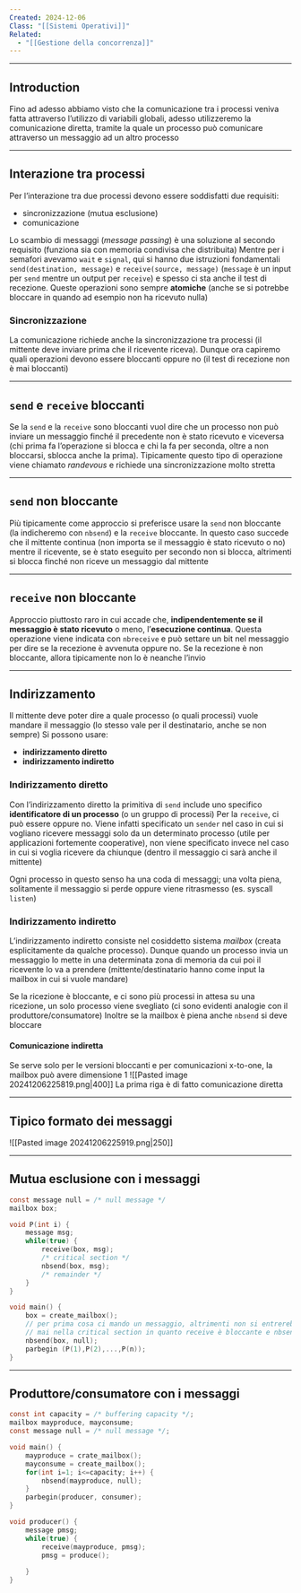 ```yaml
---
Created: 2024-12-06
Class: "[[Sistemi Operativi]]"
Related:
  - "[[Gestione della concorrenza]]"
---
```

---
## Introduction
Fino ad adesso abbiamo visto che la comunicazione tra i processi veniva fatta attraverso l’utilizzo di variabili globali, adesso utilizzeremo la comunicazione diretta, tramite la quale un processo può comunicare attraverso un messaggio ad un altro processo

---
## Interazione tra processi
Per l’interazione tra due processi devono essere soddisfatti due requisiti:
- sincronizzazione (mutua esclusione)
- comunicazione

Lo scambio di messaggi (*message passing*) è una soluzione al secondo requisito (funziona sia con memoria condivisa che distribuita)
Mentre per i semafori avevamo `wait` e `signal`, qui si hanno due istruzioni fondamentali `send(destination, message)` e `receive(source, message)` (`message` è un input per `send` mentre un output per `receive`) e spesso ci sta anche il test di recezione. Queste operazioni sono sempre **atomiche** (anche se si potrebbe bloccare in quando ad esempio non ha ricevuto nulla)

### Sincronizzazione
La comunicazione richiede anche la sincronizzazione tra processi (il mittente deve inviare prima che il ricevente riceva).
Dunque ora capiremo quali operazioni devono essere bloccanti oppure no (il test di recezione non è mai bloccanti)

---
## `send` e `receive` bloccanti
Se la `send` e la `receive` sono bloccanti vuol dire che un processo non può inviare un messaggio finché il precedente non è stato ricevuto e viceversa (chi prima fa l’operazione si blocca e chi la fa per seconda, oltre a non bloccarsi, sblocca anche la prima).
Tipicamente questo tipo di operazione viene chiamato *randevous* e richiede una sincronizzazione molto stretta

---
## `send` non bloccante
Più tipicamente come approccio si preferisce usare la `send` non bloccante (la indicheremo con `nbsend`) e la `receive` bloccante.
In questo caso succede che il mittente continua (non importa se il messaggio è stato ricevuto o no) mentre il ricevente, se è stato eseguito per secondo non si blocca, altrimenti si blocca finché non riceve un messaggio dal mittente

---
## `receive` non bloccante
Approccio piuttosto raro in cui accade che, **indipendentemente se il messaggio è stato ricevuto** o meno, l’**esecuzione continua**. Questa operazione viene indicata con `nbreceive` e può settare un bit nel messaggio per dire se la recezione è avvenuta oppure no. Se la recezione è non bloccante, allora tipicamente non lo è neanche l’invio

---
## Indirizzamento
Il mittente deve poter dire a quale processo (o quali processi) vuole mandare il messaggio (lo stesso vale per il destinatario, anche se non sempre)
Si possono usare:
- **indirizzamento diretto**
- **indirizzamento indiretto**
### Indirizzamento diretto
Con l’indirizzamento diretto la primitiva di `send` include uno specifico **identificatore di un processo** (o un gruppo di processi)
Per la `receive`, ci può essere oppure no. Viene infatti specificato un `sender` nel caso in cui si vogliano ricevere messaggi solo da un determinato processo (utile per applicazioni fortemente cooperative), non viene specificato invece nel caso in cui si voglia ricevere da chiunque (dentro il messaggio ci sarà anche il mittente)

Ogni processo in questo senso ha una coda di messaggi; una volta piena, solitamente il messaggio si perde oppure viene ritrasmesso (es. syscall `listen`)
### Indirizzamento indiretto
L’indirizzamento indiretto consiste nel cosiddetto sistema *mailbox* (creata esplicitamente da qualche processo).
Dunque quando un processo invia un messaggio lo mette in una determinata zona di memoria da cui poi il ricevente lo va a prendere (mittente/destinatario hanno come input la mailbox in cui si vuole mandare)

Se la ricezione è bloccante, e ci sono più processi in attesa su una ricezione, un solo processo viene svegliato (ci sono evidenti analogie con il produttore/consumatore)
Inoltre se la mailbox è piena anche `nbsend` si deve bloccare
#### Comunicazione indiretta
Se serve solo per le versioni bloccanti e per comunicazioni x-to-one, la mailbox può avere dimensione $1$
![[Pasted image 20241206225819.png|400]]
La prima riga è di fatto comunicazione diretta

---
## Tipico formato dei messaggi
![[Pasted image 20241206225919.png|250]]

---
## Mutua esclusione con i messaggi
```c
const message null = /* null message */
mailbox box;

void P(int i) {
	message msg;
	while(true) {
		receive(box, msg);
		/* critical section */
		nbsend(box, msg);
		/* remainder */
	}
}

void main() {
	box = create_mailbox();
	// per prima cosa ci mando un messaggio, altrimenti non si entrerebbe
	// mai nella critical section in quanto receive è bloccante e nbsend no
	nbsend(box, null);
	parbegin (P(1),P(2),...,P(n));
}
```

---
## Produttore/consumatore con i messaggi
```c
const int capacity = /* buffering capacity */;
mailbox mayproduce, mayconsume;
const message null = /* null message */;

void main() {
	mayproduce = crate_mailbox();
	mayconsume = create_mailbox();
	for(int i=1; i<=capacity; i++) {
		nbsend(mayproduce, null);
	}
	parbegin(producer, consumer);
}

void producer() {
	message pmsg;
	while(true) {
		receive(mayproduce, pmsg);
		pmsg = produce();
		
	}
}
```